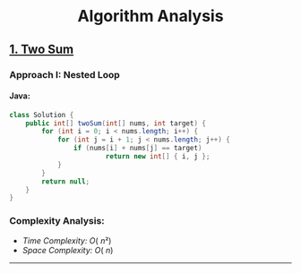 ﻿<br>
<h1 align="center">Algorithm Analysis</h1>

## [1. Two Sum](https://leetcode.com/problems/two-sum/)

### Approach I: Nested Loop

#### Java:
```java
class Solution {
    public int[] twoSum(int[] nums, int target) {
        for (int i = 0; i < nums.length; i++) {
            for (int j = i + 1; j < nums.length; j++) {
                if (nums[i] + nums[j] == target)
                        return new int[] { i, j };
            }
        }
        return null;
    }
}
```

[//]: # (#### Go:)

[//]: # (```go)

[//]: # (func solution&#40;&#41; {)

[//]: # ()
[//]: # (})

[//]: # (```)

### Complexity Analysis:

- *Time Complexity:* $O(\ n²)$
- *Space Complexity:* $O(\ n)$


---


